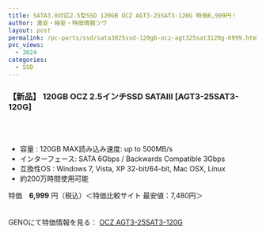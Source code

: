 ```yaml
---
title: SATA3.0対応2.5型SSD 120GB OCZ AGT3-25SAT3-120G 特価6,999円！
author: 激安・格安・特価情報ツウ
layout: post
permalink: /pc-parts/ssd/sata3025ssd-120gb-ocz-agt325sat3120g-6999.html
pvc_views:
  - 3024
categories:
  - SSD
---
```

### 【新品】 120GB OCZ 2.5インチSSD SATAIII [AGT3-25SAT3-120G]

<div class="img-bg2 img_L">
  <a href="http://px.a8.net/svt/ejp?a8mat=1I0DKG+A2L0YI+1TD2+5ZEMP&#038;a8ejpredirect=http://www.geno-web.jp/shopdetail/057003000003/" title="【新品】 120GB OCZ 2.5インチSSD SATAIII [AGT3-25SAT3-120G]" target="_blank"><br /> </a><br /> <img border="0" src="http://i2.wp.com/www16.a8.net/0.gif?resize=1%2C1" alt="" data-recalc-dims="1" />
</div>

<!--more-->

  * 容量 : 120GB MAX読み込み速度: up to 500MB/s
  * インターフェース: SATA 6Gbps / Backwards Compatible 3Gbps
  * 互換性OS : Windows 7, Vista, XP 32-bit/64-bit, Mac OSX, Linux
  * 約200万時間使用可能

特価　<span class="tokka-price"><strong>6,999</strong></span> 円（税込）＜特価比較サイト 最安値：7,480円＞

　  
GENOにて特価情報を見る： <span class="fs150p"><a href="http://px.a8.net/svt/ejp?a8mat=1I0DKG+A2L0YI+1TD2+5ZEMP&#038;a8ejpredirect=http://www.geno-web.jp/shopdetail/057003000003/" target="_blank">OCZ AGT3-25SAT3-120G</a></span>